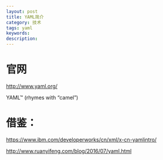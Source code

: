 ```yaml
---
layout: post
title: YAML简介
category: 技术
tags: yaml
keywords:
description:
---
```


# 官网

http://www.yaml.org/

YAML™ (rhymes with “camel”)


# 借鉴：

https://www.ibm.com/developerworks/cn/xml/x-cn-yamlintro/

http://www.ruanyifeng.com/blog/2016/07/yaml.html
